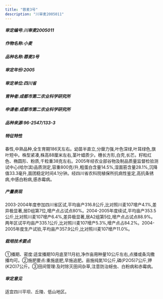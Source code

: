 ```yaml
---
title: "蓉麦3号"
description: "川审麦2005011"
---
```

##### 审定编号:川审麦2005011

##### 作物名称:小麦

##### 品种名称:蓉麦3号

##### 审定年份:2005

##### 审定单位:四川省

##### 育种者:成都市第二农业科学研究所

##### 申请者:成都市第二农业科学研究所

##### 品种来源:96-2547/133-3

##### 特征特性
春性,中熟品种,全生育期186天左右。幼苗半直立,分蘖力强,叶色深绿,叶耳绿色,旗叶短中。株型紧凑,株高88厘米左右,茎叶蜡质少。穗长方形,白壳,长芒。籽粒红色、椭圆形、粉质,千粒重38克左右。2005年经农业部谷物及制品质量监督检验测试中心(哈尔滨)品质测定,容重800克/升,粗蛋白含量14.5%,湿面筋含量28.1%,沉降值33.3毫升,面团稳定时间4.1分钟。经四川省农科院植保所抗病性鉴定,高抗条锈病,中感白粉病,感赤霉病。

##### 产量表现
2003-2004年度参加四川省区试,平均亩产316.8公斤,比对照川麦107增产4.1%,差异极显著,居D组第7位,增产点占试点80%。2004-2005年度续试,平均亩产353.5公斤,比对照川麦107增产6.4%,差异极显著,居A2组第5位,增产点占试点88.9%。两年区试平均亩产335.1公斤,比对照川麦107增产5.3%,增产点占84.2%。2004-2005年度生产试验,平均亩产357.9公斤,比对照川麦107增产11.0%。

##### 栽培技术要点
①播期、密度:适宜播期10月底至11月初,净作亩用种量10公斤左右,点播或条沟撒播均可。②施肥要点:重施底肥,早施追肥。亩施纯氮10公斤,磷(P2O5)7公斤,钾(K2O)7公斤。③田间管理:及时除灭田间杂草,注意防治蚜虫、白粉病和赤霉病。

##### 审定意见
适宜四川平坝、丘陵、低山地区。
